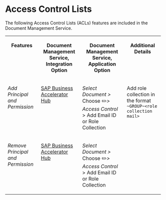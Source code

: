 <!-- loioccd44e0ec26b4964aa35ea0620debabd -->

<link rel="stylesheet" type="text/css" href="../../css/sap-icons.css"/>

# Access Control Lists

The following Access Control Lists \(ACLs\) features are included in the Document Management Service.




<table>
<tr>
<th valign="top">

Features



</th>
<th valign="top">

Document Management Service, Integration Option



</th>
<th valign="top">

Document Management Service, Application Option



</th>
<th valign="top">

Additional Details



</th>
</tr>
<tr>
<td valign="top">

*Add Principal and Permission*



</td>
<td valign="top">

[SAP Business Accelerator Hub](https://api.sap.com/api/AddAclPropertyApi/overview)



</td>
<td valign="top">

*Select Document \>* Choose :pencil2:*\> Access Control* \> Add Email ID or Role Collection



</td>
<td valign="top">

Add role collection in the format `~GROUP~<role collection mail>`



</td>
</tr>
<tr>
<td valign="top">

*Remove Principal and Permission*



</td>
<td valign="top">

[SAP Business Accelerator Hub](https://api.sap.com/api/RemoveAclPropertyApi/overview)



</td>
<td valign="top">

*Select Document \>* Choose :pencil2:*\> Access Control* \> Add Email ID or Role Collection



</td>
<td valign="top">

 



</td>
</tr>
</table>

